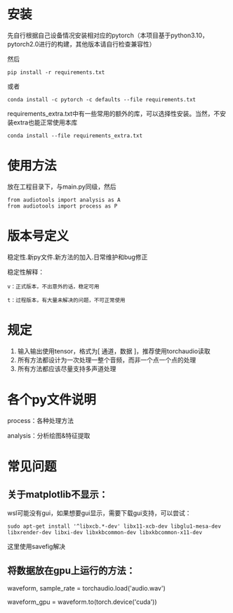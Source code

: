 # 安装

先自行根据自己设备情况安装相对应的pytorch（本项目基于python3.10，pytorch2.0进行的构建，其他版本请自行检查兼容性）

然后

```
pip install -r requirements.txt
```

或者

```
conda install -c pytorch -c defaults --file requirements.txt
```

requirements_extra.txt中有一些常用的额外的库，可以选择性安装。当然，不安装extra也能正常使用本库

```
conda install --file requirements_extra.txt
```

# 使用方法

放在工程目录下，与main.py同级，然后

```
from audiotools import analysis as A
from audiotools import process as P
```

# 版本号定义

稳定性.新py文件.新方法的加入.日常维护和bug修正

稳定性解释：

    v：正式版本，不出意外的话，稳定可用

    t：过程版本，有大量未解决的问题，不可正常使用

# 规定

1. 输入输出使用tensor，格式为[ 通道，数据 ]，推荐使用torchaudio读取
2. 所有方法都设计为一次处理一整个音频，而非一个点一个点的处理
3. 所有方法都应该尽量支持多声道处理

# 各个py文件说明

process：各种处理方法

analysis：分析绘图&特征提取

# 常见问题

## 关于matplotlib不显示：

wsl可能没有gui，如果想要gui显示，需要下载gui支持，可以尝试：

```
sudo apt-get install '^libxcb.*-dev' libx11-xcb-dev libglu1-mesa-dev libxrender-dev libxi-dev libxkbcommon-dev libxkbcommon-x11-dev
```

这里使用savefig解决

## 将数据放在gpu上运行的方法：

waveform, sample_rate = torchaudio.load('audio.wav')

waveform_gpu = waveform.to(torch.device('cuda'))
